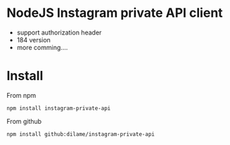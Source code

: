# NodeJS Instagram private API client

  - support authorization header
  - 184 version
  - more comming....



# Install

From npm

```
npm install instagram-private-api
```

From github

```
npm install github:dilame/instagram-private-api
```